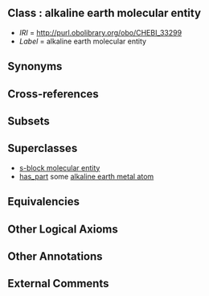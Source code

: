
## Class : alkaline earth molecular entity

 * *IRI* = http://purl.obolibrary.org/obo/CHEBI_33299
 * *Label* = alkaline earth molecular entity

## Synonyms


## Cross-references


## Subsets


## Superclasses

 * [s-block molecular entity](../../CHEBI/74/CHEBI_33674.md)
 * [has_part](../../BFO/51/BFO_0000051.md) some [alkaline earth metal atom](../../CHEBI/13/CHEBI_22313.md)

## Equivalencies


## Other Logical Axioms


## Other Annotations


## External Comments

